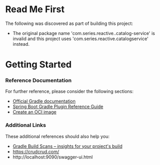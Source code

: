# Read Me First
The following was discovered as part of building this project:

* The original package name 'com.series.reactive..catalog-service' is invalid and this project uses 'com.series.reactive.catalogservice' instead.

# Getting Started

### Reference Documentation
For further reference, please consider the following sections:

* [Official Gradle documentation](https://docs.gradle.org)
* [Spring Boot Gradle Plugin Reference Guide](https://docs.spring.io/spring-boot/docs/2.5.4/gradle-plugin/reference/html/)
* [Create an OCI image](https://docs.spring.io/spring-boot/docs/2.5.4/gradle-plugin/reference/html/#build-image)

### Additional Links
These additional references should also help you:

* [Gradle Build Scans – insights for your project's build](https://scans.gradle.com#gradle)
* https://crudcrud.com/
* http://localhost:9090/swagger-ui.html


